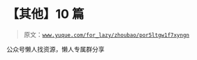 # 【其他】10 篇

> 原文：[`www.yuque.com/for_lazy/zhoubao/por5ltgw1f7xyngn`](https://www.yuque.com/for_lazy/zhoubao/por5ltgw1f7xyngn)

公众号懒人找资源，懒人专属群分享